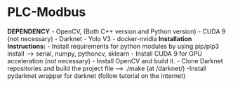 # PLC-Modbus

**DEPENDENCY**
	- OpenCV, (Both C++ version and Python version)
	- CUDA 9 (not necessary)
	- Darknet
	- Yolo V3
	- docker-nvidia
**Installation Instructions:**
	- Install requirements for python modules by using pip/pip3 install --> serial, numpy, pythoncv, sklearn
	- Install CUDA 9 for GPU acceleration (not necessary)
	- Install OpenCV and build it.
	- Clone Darknet repositories and build the project file --> ./make (at /darknet/)
	-Install pydarknet wrapper for darknet (follow tutorial on the internet)
